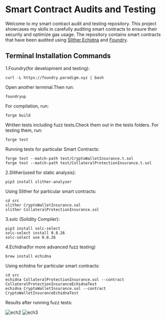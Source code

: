 # Smart Contract Audits and Testing
  Welcome to my smart contract audit and testing repository. This project showcases my skills in carefully auditing smart contracts to ensure their security and optimize gas usage. The repository contains smart contracts that have been audited using [Slither](https://github.com/crytic/slither),[Echidna](https://github.com/crytic/echidna) and [Foundry](https://github.com/foundry-rs/foundry).

 ## Terminal Installation Commands
 1.Foundry(for development and testing):
  ```
curl -L https://foundry.paradigm.xyz | bash
```
Open another terminal.Then run:
```
foundryup
```
For compilation, run:
```
forge build
```
Written tests including fuzz tests.Check them out in the tests folders. For testing them, run:
```
forge test
```
Running tests for particular Smart Contracts:
```
forge test --match-path test/CryptoWalletInsurance.t.sol
forge test --match-path test/CollateralProtectionInsurance.t.sol
```
2.Slither(used for static analysis):
 ```
 pip3 install slither-analyzer 
```
Using Slither for particular smart contracts:
```
cd src
slither CryptoWalletInsurance.sol
slither CollateralProtectionInsurance.sol
```
3.solc (Solidity Compiler):
 ```
pip3 install solc-select
solc-select install 0.8.26
solc-select use 0.8.26
```
4.Echidna(for more advanced fuzz testing)
```
brew install echidna
```
Using echidna for particular smart contracts:
```
cd src
echidna CollateralProtectionInsurance.sol --contract CollateralProtectionInsuranceEchidnaTest
echidna CryptoWalletInsurance.sol --contract CryptoWalletInsuranceEchidnaTest
```
Results after running fuzz tests:

![ech2](https://github.com/skpkss/Unhackable_Contracts/assets/107455544/7fff890a-244f-4b47-8f5b-526ec03a1419)
![ech3](https://github.com/skpkss/Unhackable_Contracts/assets/107455544/5df37520-ade1-482b-a0d8-d9a1a323cfd3)

